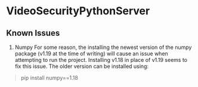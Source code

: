 # VideoSecurityPythonServer

## Known Issues
1. Numpy
For some reason, the installing the newest version of the numpy package (v1.19 at the time of writing) will cause an issue when attempting to run the project. Installing v1.18 in place of v1.19 seems to fix this issue. The older version can be installed using: 
> pip install numpy==1.18